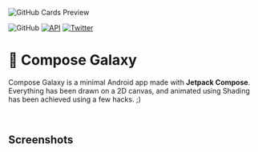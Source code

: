 ![GitHub Cards Preview](https://github.com/thelumiereguy/ShaderShowcaseApp/blob/master/screenshots/banner.png?raw=true)

![GitHub](https://img.shields.io/github/license/thelumiereguy/ShaderShowcaseApp?color=blue&style=for-the-badge) [![API](https://img.shields.io/badge/API-21%2B-orange?style=for-the-badge)](https://android-arsenal.com/api?level=21) [![Twitter](https://img.shields.io/badge/twitter-thelumiereguy-blue?style=for-the-badge)](https://twitter.com/thelumiereguy)

# 🎨 Compose Galaxy

Compose Galaxy is a minimal Android app made with **Jetpack Compose**. Everything has been drawn on
a 2D canvas, and animated using  Shading has been achieved using a few hacks. ;)

<br />

## Screenshots

<br />